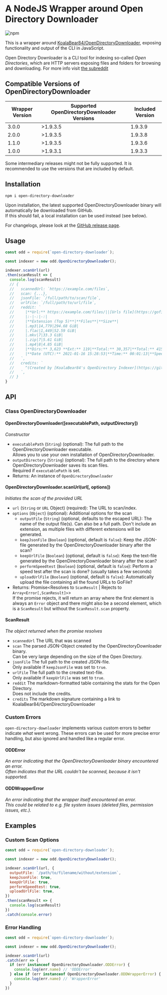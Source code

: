 # A NodeJS Wrapper around Open Directory Downloader

![npm](https://img.shields.io/npm/v/open-directory-downloader?style=for-the-badge)

This is a wrapper around [KoalaBear84/OpenDirectoryDownloader](https://github.com/KoalaBear84/OpenDirectoryDownloader), exposing functionality and output of the CLI in JavaScript.

Open Directory Downloader is a CLI tool for indexing so-called *Open Directories*, which are HTTP servers exposing files and folders for browsing and downloading. For more info visit [the subreddit](https://reddit.com/r/opendirectories)

## Compatible Versions of OpenDirectoryDownloader

| Wrapper Version | Supported OpenDirectoryDownloader Versions | Included Version |
| --- | --- | --- |
| 3.0.0 | >1.9.3.5 | 1.9.3.9 |
| 2.0.0 | >1.9.3.5 | 1.9.3.8 |
| 1.1.0 | >1.9.3.5 | 1.9.3.6 |
| 1.0.0 | >1.9.3.1 | 1.9.3.3 |

Some intermediary releases might not be fully supported. It is recommended to use the versions that are included by default.

## Installation

```shell
npm i open-directory-downloader
```

Upon installation, the latest supported OpenDirectoryDownloader binary will automatically be downloaded from GitHub.  
If this should fail, a local installation can be used instead (see below).

For changelogs, please look at the [GitHub release page](https://github.com/Chaphasilor/open-directory-downloader/releases).

## Usage

```js
const odd = require(`open-directory-downloader`);

const indexer = new odd.OpenDirectoryDownloader();

indexer.scanUrl(url)
.then(scanResult => {
  console.log(scanResult)
  // {
  //   scannedUrl: `https://example.com/files`,
  //   scan: {...},
  //   jsonFile: `/full/path/to/scan/file`,
  //   urlFile: `/full/path/to/url/file`,
  //   reddit: `
  //     |**Url:** https://example.com/files/||[Urls file](https://gofile.io/?c=XXXXX)|
  //     |:-|-:|-:|
  //     |**Extension (Top 5)**|**Files**|**Size**|
  //     |.mp3|14,779|294.68 GiB|
  //     |.flac|1,449|52.59 GiB|
  //     |.mkv|7|33.3 GiB|
  //     |.zip|7|5.61 GiB|
  //     |.mp4|8|4.85 GiB|
  //     |**Dirs:** 3,623 **Ext:** 119|**Total:** 30,357|**Total:** 415.97 GiB|
  //     |**Date (UTC):** 2021-01-16 15:28:53|**Time:** 00:01:13|**Speed:** 1.4 MB/s (12 mbit)|
  //   `,
  //   credits: `
  //     ^(Created by [KoalaBear84's OpenDirectory Indexer](https://github.com/KoalaBear84/OpenDirectoryDownloader/))
  //   `,
  // }
}
```

## API

### Class OpenDirectoryDownloader

#### OpenDirectoryDownloader([executablePath, outputDirectory])

*Constructor*

- `executablePath` (`String`) (optional): The full path to the OpenDirectoryDownloader executable.  
  Allows you to use your own installation of OpenDirectoryDownloader.
- `outputDirectory` (`String`) (optional): The full path to the directory where OpenDirectoryDownloader saves its scan files.  
  Required if `executablePath` is set.
- Returns: An instance of `OpenDirectoryDownloader`

#### OpenDirectoryDownloader.scanUrl(url[, options])  

*Initiates the scan of the provided URL*

- `url` (`String` or `URL` Object) (required): The URL to scan/index.
- `options` (`Object`) (optional): Additional options for the scan
  - `outputFile` (`String`) (optional, defaults to the escaped URL): The name of the output file(s). Can also be a full path. Don't include an extension, as multiple files with different extensions will be generated.
  - `keepJsonFile` (`Boolean`) (optional, default is `false`): Keep the JSON-file generated by the OpenDirectoryDownloader binary after the scan?
  - `keepUrlFile` (`Boolean`) (optional, default is `false`): Keep the text-file generated by the OpenDirectoryDownloader binary after the scan?
  - `performSpeedtest` (`Boolean`) (optional, default is `false`): Perform a speed test after the scan is done? (usually takes a few seconds)
  - `uploadUrlFile` (`Boolean`) (optional, default is `false`): Automatically upload the file containing all the found URLs to GoFile?
- Returns: Promise<Resolves to `ScanResult` | Rejects to `Array<Error[,ScanResult]>`>  
  If the promise rejects, it will return an array where the first element is always an `Error` object and there might also be a second element, which is a `ScanResult` but without the `ScanResult.scan` property.

#### ScanResult

*The object returned when the promise resolves*

- `scannedUrl` The URL that was scanned
- `scan` The parsed JSON-Object created by the OpenDirectoryDownloader binary.  
  Can be very large depending on the size of the Open Directory.
- `jsonFile` The full path to the created JSON-file.  
  Only available if `keepJsonFile` was set to `true`.
- `urlFile` The full path to the created text-file.  
  Only available if `keepUrlFile` was set to `true`.
- `reddit` The markdown-formatted table containing the stats for the Open Directory.  
  Does not include the credits.
- `credits` The markdown signature containing a link to KoalaBear84/OpenDirectoryDownloader

### Custom Errors

`open-directory-downloader` implements various custom errors to better indicate *what* went wrong. These errors can be used for more precise error handling, but also ignored and handled like a regular error.

#### ODDError

*An error indicating that the OpenDirectoryDownloader binary encountered an error.  
Often indicates that the URL couldn't be scanned, because it isn't supported.*

#### ODDWrapperError

*An error indicating that the wrapper itself encountered an error.  
This could be related to e.g. file system issues (deleted files, permission issues, etc.).*

## Examples

### Custom Scan Options

```js
const odd = require(`open-directory-downloader`);

const indexer = new odd.OpenDirectoryDownloader();

indexer.scanUrl(url, {
  outputFile: `/path/to/filename/without/extension`,
  keepJsonFile: true,
  keepUrlFile: true,
  performSpeedtest: true,
  uploadUrlFile: true,
})
.then(scanResult => {
  console.log(scanResult)
})
.catch(console.error)
```

### Error Handling

```js
const odd = require(`open-directory-downloader`);

const indexer = new odd.OpenDirectoryDownloader();

indexer.scanUrl(url)
.catch(err => {
  if (err instanceof OpenDirectoryDownloader.ODDError) {
    console.log(err.name) // 'ODDError'
  } else if (err instanceof OpenDirectoryDownloader.ODDWrapperError) {
    console.log(err.name) // 'WrapperError'
  }
})
```

